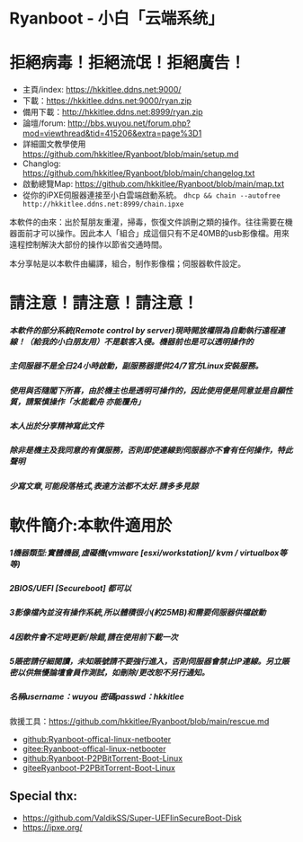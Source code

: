 # Ryanboot - 小白「云端系统」
# 拒絕病毒！拒絕流氓！拒絕廣告！

* 主頁/index: https://hkkitlee.ddns.net:9000/
* 下載：https://hkkitlee.ddns.net:9000/ryan.zip
* 備用下載：http://hkkitlee.ddns.net:8999/ryan.zip
* 論壇/forum: http://bbs.wuyou.net/forum.php?mod=viewthread&tid=415206&extra=page%3D1
* 詳細圖文教學使用 https://github.com/hkkitlee/Ryanboot/blob/main/setup.md
* Changlog: https://github.com/hkkitlee/Ryanboot/blob/main/changelog.txt
* 啟動總覽Map: https://github.com/hkkitlee/Ryanboot/blob/main/map.txt
* 從你的iPXE伺服器連接至小白雲端啟動系統。
``` dhcp && chain --autofree http://hkkitlee.ddns.net:8999/chain.ipxe ```

本軟件的由來：出於幫朋友重灌，掃毒，恢復文件誤刪之類的操作。往往需要在機器面前才可以操作。因此本人「組合」成這個只有不足40MB的usb影像檔。用來遠程控制解決大部份的操作以節省交通時間。

本分享帖是以本軟件由編譯，組合，制作影像檔；伺服器軟件設定。


# 請注意！請注意！請注意！
##### 本軟件的部分系統(Remote control by server)現時開放權限為自動執行遠程連線！（給我的小白朋友用）不是駭客入侵。機器前也是可以透明操作的
##### 主伺服器不是全日24小時啟動，副服務器提供24/7官方Linux安裝服務。
##### 使用與否隨閣下所喜，由於機主也是透明可操作的，因此使用便是同意並是自願性質，請緊慎操作「水能載舟 亦能覆舟」
##### 本人出於分享精神寫此文件
##### 除非是機主及我同意的有償服務，否則即使連線到伺服器亦不會有任何操作，特此聲明
##### 少寫文章,可能段落格式,表達方法都不太好.請多多見諒


# 軟件簡介:本軟件適用於
##### 1機器類型:實體機器,虛礙機(vmware [esxi/workstation]/ kvm / virtualbox等等)
##### 2BIOS/UEFI [Secureboot] 都可以
##### 3影像檔內並沒有操作系統,所以體積很小(約25MB)和需要伺服器供檔啟動
##### 4因軟件會不定時更新/除錯,請在使用前下載一次
##### 5賬密請仔細閱讀，未知賬號請不要強行進入，否則伺服器會禁止IP連線。另立賬密以供無懮論壇會員作測試，如刪除/更改恕不另行通知。

##### 名稱username：wuyou  密碼passwd：hkkitlee

救援工具：https://github.com/hkkitlee/Ryanboot/blob/main/rescue.md

* [github:Ryanboot-offical-linux-netbooter](https://github.com/hkkitlee/Ryanboot-offical-linux-netbooter)
* [gitee:Ryanboot-offical-linux-netbooter](https://gitee.com/hkkitlee/Ryanboot-offical-linux-netbooter)
* [github:Ryanboot-P2PBitTorrent-Boot-Linux](https://github.com/hkkitlee/Ryanboot-P2PBitTorrent-Boot-Linux)
* [giteeRyanboot-P2PBitTorrent-Boot-Linux](https://gitee.com/hkkitlee/Ryanboot-P2PBitTorrent-Boot-Linux)

## Special thx:
* https://github.com/ValdikSS/Super-UEFIinSecureBoot-Disk
* https://ipxe.org/
